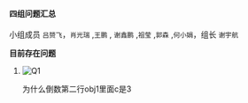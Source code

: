 #### 四组问题汇总 

小组成员 `吕赟飞`，`肖光瑞` ,`王鹏` , `谢鑫鹏` ,`祖莹` ,`郭森` ,`何小娟`，组长 `谢宇航`

**目前存在问题**

1. ![Q1](https://www.xyhthink.com/img/0628.png)

   为什么倒数第二行obj1里面c是3

   
